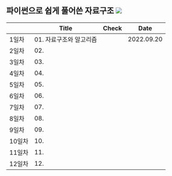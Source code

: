 ## 파이썬으로 쉽게 풀어쓴 자료구조 <img src="https://img.shields.io/badge/Python-3776AB?style=flat&logo=Python&logoColor=white"/>
| | Title | Check | Date |
|-|-------|-------|------|
| 1일차 | 01. 자료구조와 알고리즘 | | 2022.09.20 |
| 2일차 | 02. | |  |
| 3일차 | 03. | |  |
| 4일차 | 04. | |  |
| 5일차 | 05. | |  |
| 6일차 | 06. | |  |
| 7일차 | 07. | |  |
| 8일차 | 08. | |  |
| 9일차 | 09. | |  |
| 10일차 | 10. | |  |
| 11일차 | 11. | |  |
| 12일차 | 12. | |  |
